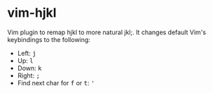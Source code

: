 # vim-hjkl

Vim plugin to remap hjkl to more natural jkl;. It changes default Vim's keybindings to the following:
* Left: <kbd>j</kbd>
* Up: <kbd>l</kbd>
* Down: <kbd>k</kbd>
* Right: <kbd>;</kbd>
* Find next char for <kbd>f</kbd> or <kbd>t</kbd>: <kbd>'</kbd>
